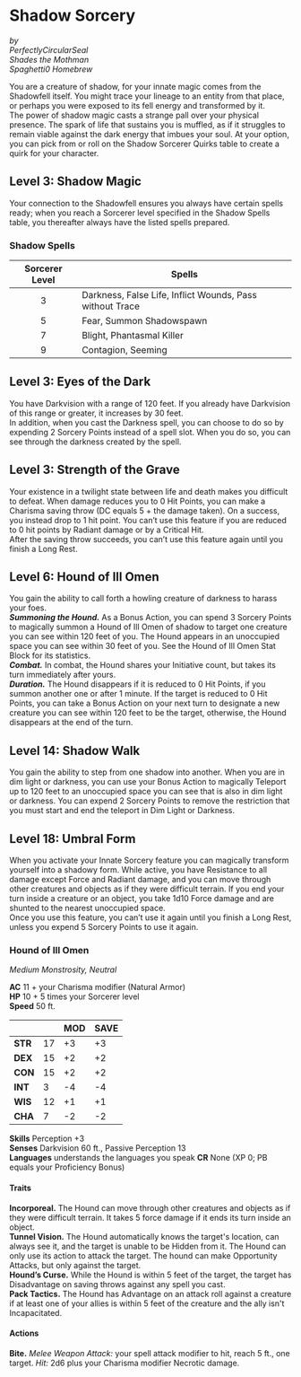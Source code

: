 # Shadow Sorcery

*by*  
*PerfectlyCircularSeal*  
*Shades the Mothman*  
*Spaghetti0 Homebrew*  

You are a creature of shadow, for your innate magic comes from the Shadowfell itself. You might trace your lineage to an entity from that place, or perhaps you were exposed to its fell energy and transformed by it.  
The power of shadow magic casts a strange pall over your physical presence. The spark of life that sustains you is muffled, as if it struggles to remain viable against the dark energy that imbues your soul. At your option, you can pick from or roll on the Shadow Sorcerer Quirks table to create a quirk for your character.

## Level 3: Shadow Magic
Your connection to the Shadowfell ensures you always have certain spells ready; when you reach a Sorcerer level specified in the Shadow Spells table, you thereafter always have the listed spells prepared.

### Shadow Spells
| Sorcerer Level | Spells                                                   |
|:--------------:|----------------------------------------------------------|
| 3              | Darkness, False Life, Inflict Wounds, Pass without Trace |
| 5              | Fear, Summon Shadowspawn                                 |
| 7              | Blight, Phantasmal Killer                                |
| 9              | Contagion, Seeming                                       |

## Level 3: Eyes of the Dark
You have Darkvision with a range of 120 feet. If you already have Darkvision of this range or greater, it increases by 30 feet.  
In addition, when you cast the Darkness spell, you can choose to do so by expending 2 Sorcery Points instead of a spell slot. When you do so, you can see through the darkness created by the spell.

## Level 3: Strength of the Grave
Your existence in a twilight state between life and death makes you difficult to defeat. When damage reduces you to 0 Hit Points, you can make a Charisma saving throw (DC equals 5 + the damage taken). On a success, you instead drop to 1 hit point. You can’t use this feature if you are reduced to 0 hit points by Radiant damage or by a Critical Hit.  
After the saving throw succeeds, you can’t use this feature again until you finish a Long Rest.

## Level 6: Hound of Ill Omen
You gain the ability to call forth a howling creature of darkness to harass your foes.  
***Summoning the Hound.*** As a Bonus Action, you can spend 3 Sorcery Points to magically summon a Hound of Ill Omen of shadow to target one creature you can see within 120 feet of you. The Hound appears in an unoccupied space you can see within 30 feet of you. See the Hound of Ill Omen Stat Block for its statistics.  
***Combat.*** In combat, the Hound shares your Initiative count, but takes its turn immediately after yours.  
***Duration.*** The Hound disappears if it is reduced to 0 Hit Points, if you summon another one or after 1 minute. If the target is reduced to 0 Hit Points, you can take a Bonus Action on your next turn to designate a new creature you can see within 120 feet to be the target, otherwise, the Hound disappears at the end of the turn.

## Level 14: Shadow Walk
You gain the ability to step from one shadow into another. When you are in dim light or darkness, you can use your Bonus Action to magically Teleport up to 120 feet to an unoccupied space you can see that is also in dim light or darkness. You can expend 2 Sorcery Points to remove the restriction that you must start and end the teleport in Dim Light or Darkness.

## Level 18: Umbral Form
When you activate your Innate Sorcery feature you can magically transform yourself into a shadowy form. While active, you have Resistance to all damage except Force and Radiant damage, and you can move through other creatures and objects as if they were difficult terrain. If you end your turn inside a creature or an object, you take 1d10 Force damage and are shunted to the nearest unoccupied space.  
Once you use this feature, you can’t use it again until you finish a Long Rest, unless you expend 5 Sorcery Points to use it again. 

### Hound of Ill Omen
*Medium Monstrosity, Neutral*  

**AC** 11 + your Charisma modifier (Natural Armor)  
**HP** 10 + 5 times your Sorcerer level  
**Speed** 50 ft.  

|         |    | MOD | SAVE |
|---------|----|-----|------|
| **STR** | 17 | +3  | +3   |
| **DEX** | 15 | +2  | +2   |
| **CON** | 15 | +2  | +2   |
| **INT** | 3  | -4  | -4   |
| **WIS** | 12 | +1  | +1   |
| **CHA** | 7  | -2  | -2   |

**Skills** Perception +3  
**Senses** Darkvision 60 ft., Passive Perception 13  
**Languages** understands the languages you speak 
**CR** None (XP 0; PB equals your Proficiency Bonus)

#### Traits
**Incorporeal.** The Hound can move through other creatures and objects as if they were difficult terrain. It takes 5 force damage if it ends its turn inside an object.  
**Tunnel Vision.** The Hound automatically knows the target's location, can always see it, and the target is unable to be Hidden from it. The Hound can only use its action to attack the target. The hound can make Opportunity Attacks, but only against the target.  
**Hound’s Curse.** While the Hound is within 5 feet of the target, the target has Disadvantage on saving throws against any spell you cast.  
**Pack Tactics.** The Hound has Advantage on an attack roll against a creature if at least one of your allies is within 5 feet of the creature and the ally isn't Incapacitated.

#### Actions
**Bite.** *Melee Weapon Attack:* your spell attack modifier to hit, reach 5 ft., one target. *Hit:* 2d6 plus your Charisma modifier Necrotic damage.